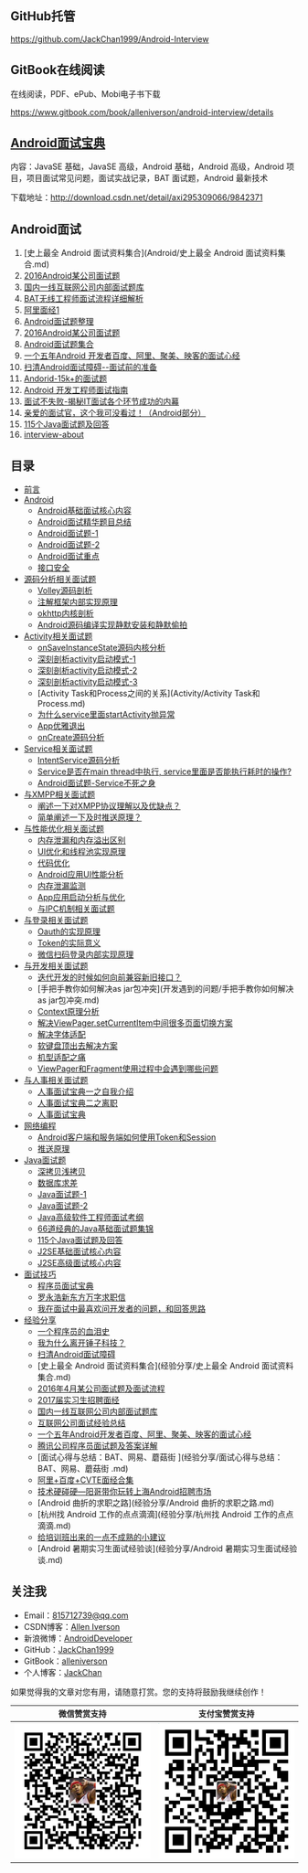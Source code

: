 ## GitHub托管

https://github.com/JackChan1999/Android-Interview

## GitBook在线阅读

在线阅读，PDF、ePub、Mobi电子书下载

https://www.gitbook.com/book/alleniverson/android-interview/details

## [Android面试宝典](http://download.csdn.net/detail/axi295309066/9842371)

内容：JavaSE 基础，JavaSE 高级，Android 基础，Android 高级，Android 项目，项目面试常见问题，面试实战记录，BAT 面试题，Android 最新技术

下载地址：http://download.csdn.net/detail/axi295309066/9842371

## Android面试

1. [史上最全 Android 面试资料集合](Android/史上最全 Android 面试资料集合.md)
2. [2016Android某公司面试题](http://blog.csdn.net/jdsjlzx/article/details/51201925)
3. [国内一线互联网公司内部面试题库](https://github.com/JackyAndroid/AndroidInterview-Q-A/blob/master/README-CN.md)
4. [BAT无线工程师面试流程详细解析](http://blog.csdn.net/axi295309066/article/details/52317615)
5. [阿里面经1](http://blog.csdn.net/axi295309066/article/details/50512835)
6. [ Android面试题整理](http://blog.csdn.net/x605940745/article/category/1808335)
7. [2016Android某公司面试题](http://yuweiguocn.github.io/interview-2016-big-company/)
8. [Android面试题集合](http://blog.csdn.net/axi295309066/article/details/54089310)
9. [一个五年Android 开发者百度、阿里、聚美、映客的面试心经](http://blog.csdn.net/jdsjlzx/article/details/51860422?locationNum=2&fps=1)
10. [扫清Android面试障碍--面试前的准备](http://blog.csdn.net/jdsjlzx/article/details/51424303?locationNum=1&fps=1)
11. [Andorid-15k+的面试题](http://blog.csdn.net/jdsjlzx/article/details/40738053?locationNum=3&fps=1)
12. [Android 开发工程师面试指南](https://github.com/GeniusVJR/LearningNotes)
13. [面试不失败-揭秘IT面试各个环节成功的内幕](https://pan.baidu.com/s/1mhB0aSg?errno=0&errmsg=Auth%20Login%20Sucess&&bduss=&ssnerror=0#list/path=%2F)
14. [亲爱的面试官，这个我可没看过！（Android部分）](http://www.jianshu.com/p/89f19d67b348)
15. [115个Java面试题及回答](https://github.com/snowdream/115-Java-Interview-Questions-and-Answers/tree/master/zh)
16. [interview-about](https://github.com/closedevice/interview-about)

## 目录

* [前言](README.md)
* [Android](Android/README.md)
  * [Android基础面试核心内容](Android/Android基础面试核心内容.md)
  * [Android面试精华题目总结](Android/Android面试精华题目总结.md)
  * [Android面试题-1](Android/Android面试题-1.md)
  * [Android面试题-2](Android/Android面试题-2.md)
  * [Android面试重点](Android/Android面试重点.md)
  * [接口安全](Android/接口安全.md)
* [源码分析相关面试题](源码分析/README.md)
  * [Volley源码剖析](源码分析/Volley源码剖析.md)
  * [注解框架内部实现原理](源码分析/注解框架内部实现原理.md)
  * [okhttp内核剖析](源码分析/okhttp内核剖析.md)
  * [Android源码编译实现静默安装和静默偷拍](源码分析/Android源码编译实现静默安装和静默偷拍.md)
* [Activity相关面试题](Activity/README.md)
  * [onSaveInstanceState源码内核分析](Activity/onSaveInstanceState源码内核分析.md)
  * [深刻剖析activity启动模式-1](Activity/深刻剖析activity启动模式-1.md)
  * [深刻剖析activity启动模式-2](Activity/深刻剖析activity启动模式-2.md)
  * [深刻剖析activity启动模式-3](Activity/深刻剖析activity启动模式-3.md)
  * [Activity Task和Process之间的关系](Activity/Activity Task和Process.md)
  * [为什么service里面startActivity抛异常](Activity/为什么service里面startActivity抛异常.md)
  * [App优雅退出](Activity/Android面试题-app优雅退出.md)
  * [onCreate源码分析](Activity/onCreate源码分析.md)
* [Service相关面试题](Service/README.md)
  * [IntentService源码分析](Service/IntentService源码分析.md)
  * [Service是否在main thread中执行, service里面是否能执行耗时的操作?](Service/Android面试题-Service.md)
  * [Android面试题-Service不死之身](Service/Android面试题-Service不死之身.md)
* [与XMPP相关面试题](网络编程/README.md)
  * [阐述一下对XMPP协议理解以及优缺点？](网络编程/阐述一下对XMPP协议理解以及优缺点？.md)
  * [简单阐述一下及时推送原理？](网络编程/简单阐述一下及时推送原理？.md)
* [与性能优化相关面试题](性能优化README.md)
  * [内存泄漏和内存溢出区别](性能优化/与性能优化相关试题一.md)
  * [UI优化和线程池实现原理](性能优化/与性能优化相关试题二.md)
  * [代码优化](性能优化/与性能优化相关试题三.md)
  * [Android应用UI性能分析](性能优化/Android应用UI性能分析.md)
  * [内存泄漏监测](性能优化/内存泄漏监测.md)
  * [App应用启动分析与优化](性能优化/App应用启动分析与优化.md)
  * [与IPC机制相关面试题](性能优化/与IPC机制相关面试题.md)
* [与登录相关面试题](登陆注册/README.md)
  * [Oauth的实现原理](登陆注册/Oauth的实现原理.md)
  * [Token的实际意义](登陆注册/token的实际意义.md)
  * [微信扫码登录内部实现原理](登陆注册/微信扫码登录内部实现原理.md)
* [与开发相关面试题](开发遇到的问题/README.md)
  * [迭代开发的时候如何向前兼容新旧接口？](开发遇到的问题/迭代开发的时候如何向前兼容新旧接口？.md)
  * [手把手教你如何解决as jar包冲突](开发遇到的问题/手把手教你如何解决as jar包冲突.md)
  * [Context原理分析](开发遇到的问题/Context原理分析.md)
  * [解决ViewPager.setCurrentItem中间很多页面切换方案](开发遇到的问题/终极解决ViewPager.setCurrentItem中间页面过多解决方案.md)
  * [解决字体适配](开发遇到的问题/解决字体适配.md)
  * [软键盘顶出去解决方案](开发遇到的问题/软键盘顶出去解决方案.md)
  * [机型适配之痛](开发遇到的问题/机型适配之痛.md)
  * [ViewPager和Fragment使用过程中会遇到哪些问题](开发遇到的问题/ViewPager和Fragment使用过程中会遇到哪些问题.md)
* [与人事相关面试题](HR/README.md)
  * [人事面试宝典一之自我介绍](HR/人事面试宝典一之自我介绍.md)
  * [人事面试宝典二之离职](HR/人事面试宝典二之离职.md)
  * [人事面试宝典](HR/人事面试宝典.md)
* [网络编程](网络编程/README.md)
  * [Android客户端和服务端如何使用Token和Session](网络编程/Android客户端和服务端如何使用Token和Session.md)
  * [推送原理](网络编程/推送原理.md)
* [Java面试题](Java/README.md)
  * [深拷贝浅拷贝](Java/深拷贝浅拷贝.md)
  * [数据库求差](Java/数据库求差.md)
  * [Java面试题-1](Java/Java面试题-1.md)
  * [Java面试题-2](Java/Java面试题-2.md)
  * [Java高级软件工程师面试考纲](Java/Java高级软件工程师面试考纲.md)
  * [66道经典的Java基础面试题集锦](Java/66道经典的Java基础面试题集锦.md)
  * [115个Java面试题及回答](Java/115个Java面试题及回答.md)
  * [J2SE基础面试核心内容](Java/J2SE基础面试核心内容.md)
  * [J2SE高级面试核心内容](Java/J2SE高级面试核心内容.md)
* [面试技巧](面试技巧/README.md)
  * [程序员面试宝典](面试技巧/程序员面试宝典.md)
  * [罗永浩新东方万字求职信](面试技巧/罗永浩新东方万字求职信.md)
  * [我在面试中最喜欢问开发者的问题，和回答思路](面试技巧/我在面试中最喜欢问开发者的问题，和回答思路.md)
* [经验分享](经验分享/README.md)
  * [一个程序员的血泪史](经验分享/一个程序员的血泪史.md)
  * [我为什么离开锤子科技？](经验分享/我为什么离开锤子科技？.md)
  * [扫清Android面试障碍](经验分享/扫清Android面试障碍.md)
  * [史上最全 Android 面试资料集合](经验分享/史上最全 Android 面试资料集合.md)
  * [2016年4月某公司面试题及面试流程](经验分享/2016年4月某公司面试题及面试流程.md)
  * [2017届实习生招聘面经](经验分享/2017届实习生招聘面经.md)
  * [国内一线互联网公司内部面试题库](经验分享/国内一线互联网公司内部面试题库.md)
  * [互联网公司面试经验总结](经验分享/互联网公司面试经验总结.md)
  * [一个五年Android开发者百度、阿里、聚美、映客的面试心经](经验分享/一个五年Android开发者百度、阿里、聚美、映客的面试心经.md)
  * [腾讯公司程序员面试题及答案详解](经验分享/腾讯公司程序员面试题及答案详解.md)
  * [面试心得与总结：BAT、网易、蘑菇街 ](经验分享/面试心得与总结：BAT、网易、蘑菇街 .md)
  * [阿里+百度+CVTE面经合集](经验分享/阿里+百度+CVTE面经合集.md)
  * [技术硬碰硬—阳哥带你玩转上海Android招聘市场](经验分享/技术硬碰硬—阳哥带你玩转上海Android招聘市场.md)
  * [Android 曲折的求职之路](经验分享/Android 曲折的求职之路.md)
  * [杭州找 Android 工作的点点滴滴](经验分享/杭州找 Android 工作的点点滴滴.md)
  * [给培训班出来的一点不成熟的小建议](经验分享/给培训班出来的一点不成熟的小建议.md)
  * [Android 暑期实习生面试经验谈](经验分享/Android 暑期实习生面试经验谈.md)

## 关注我

- Email：<815712739@qq.com>
- CSDN博客：[Allen Iverson](http://blog.csdn.net/axi295309066)
- 新浪微博：[AndroidDeveloper](http://weibo.com/u/1848214604?topnav=1&wvr=6&topsug=1&is_all=1)
- GitHub：[JackChan1999](https://github.com/JackChan1999)
- GitBook：[alleniverson](https://www.gitbook.com/@alleniverson)
- 个人博客：[JackChan](https://jackchan1999.github.io/)

如果觉得我的文章对您有用，请随意打赏。您的支持将鼓励我继续创作！

|                  微信赞赏支持                  |                 支付宝赞赏支持                  |
| :--------------------------------------: | :--------------------------------------: |
| <img src="assets/weixin.png" width="300" /> | <img src="assets/支付宝.jpg" width="300" /> |